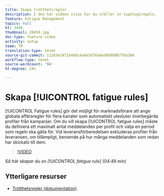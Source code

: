 ```yaml
---
title: Skapa trötthetsregler
description: I den här videon visas hur du ställer in typologiregeln.
feature: Fatigue Management
topics: null
kt: 3446
thumbnail: 28450.jpg
doc-type: feature video
activity: setup
team: TM
translation-type: tm+mt
source-git-commit: 11263e247184ddc6a8e3df6a8ed0899907fbb366
workflow-type: tm+mt
source-wordcount: '94'
ht-degree: 24%

---
```



# Skapa [!UICONTROL fatigue rules]

[!UICONTROL Fatigue rules] gör det möjligt för marknadsförare att ange globala affärsregler för flera kanaler som automatiskt utesluter överbegärda profiler från kampanjer.
Om du vill skapa [!UICONTROL fatigue rules] måste du definiera ett maximalt antal meddelanden per profil och välja en period som regeln ska gälla för. Vid leveransförberedelsen exkluderas profiler från leveransen, om tillämpligt, beroende på hur många meddelanden som redan har skickats till dem.

>[!VIDEO](https://video.tv.adobe.com/v/28450?quality=12)

*Så här skapar du en  [!UICONTROL fatigue rule] (04:49 min)*

## Ytterligare resurser

* [Trötthetsregler (dokumentation)](https://docs.adobe.com/content/help/en/campaign-standard/using/administrating/working-with-typology-rules/fatigue-rules.html)
